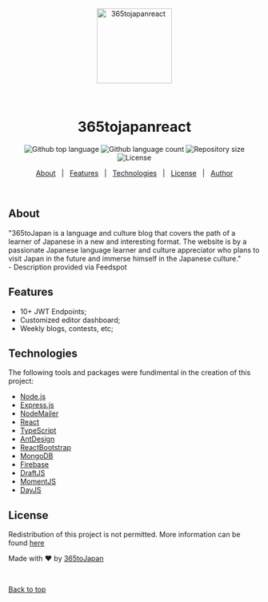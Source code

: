 <div align="center" id="top"> 
  <img src="https://365tojapan.com/static/media/365.e1fa59e3b9316a70ac9d.png" alt="365tojapanreact" width="150" style="padding-top: 50px"/>

  &#xa0;

  <!-- <a href="https://365tojapanreact.netlify.app">Demo</a> -->
</div>

<h1 align="center">365tojapanreact</h1>

<p align="center">
  <img alt="Github top language" src="https://img.shields.io/github/languages/top/Tarune28/365-to-japan?color=56BEB8">

  <img alt="Github language count" src="https://img.shields.io/github/languages/count/Tarune28/365-to-japan?color=56BEB8">

  <img alt="Repository size" src="https://img.shields.io/github/repo-size/Tarune28/365-to-japan?color=56BEB8">

  <img alt="License" src="https://img.shields.io/github/license/Tarune28/365-to-japan?color=56BEB8">

  <!-- <img alt="Github issues" src="https://img.shields.io/github/issues/{{YOUR_GITHUB_USERNAME}}/365tojapanreact?color=56BEB8" /> -->

  <!-- <img alt="Github forks" src="https://img.shields.io/github/forks/{{YOUR_GITHUB_USERNAME}}/365tojapanreact?color=56BEB8" /> -->

  <!-- <img alt="Github stars" src="https://img.shields.io/github/stars/{{YOUR_GITHUB_USERNAME}}/365tojapanreact?color=56BEB8" /> -->
</p>

<!-- Status -->

<!-- <h4 align="center"> 
	🚧  365tojapanreact 🚀 Under construction...  🚧
</h4> 

<hr> -->

<p align="center">
  <a href="#dart-about">About</a> &#xa0; | &#xa0; 
  <a href="#sparkles-features">Features</a> &#xa0; | &#xa0;
  <a href="#rocket-technologies">Technologies</a> &#xa0; | &#xa0;
  <a href="#memo-license">License</a> &#xa0; | &#xa0;
  <a href="https://github.com/{{YOUR_GITHUB_USERNAME}}" target="_blank">Author</a>
</p>

<br>

## About ##

"365toJapan is a language and culture blog that covers the path of a learner of Japanese in a new and interesting format. The website is by a passionate Japanese language learner and culture appreciator who plans to visit Japan in the future and immerse himself in the Japanese culture." <br>- Description provided via Feedspot


## Features ##

- 10+ JWT Endpoints;
- Customized editor dashboard;
- Weekly blogs, contests, etc;

## Technologies ##

The following tools and packages were fundimental in the creation of this project:

- [Node.js](https://nodejs.org/en/)
- [Express.js](https://expressjs.com/)
- [NodeMailer](https://www.npmjs.com/package/nodemailer)
- [React](https://pt-br.reactjs.org/)
- [TypeScript](https://www.typescriptlang.org/)
- [AntDesign](https://ant.design/)
- [ReactBootstrap](https://react-bootstrap-v4.netlify.app/)
- [MongoDB](https://www.mongodb.com/)
- [Firebase](https://firebase.google.com/)
- [DraftJS](https://draftjs.org/)
- [MomentJS](https://momentjs.com/)
- [DayJS](https://www.npmjs.com/package/dayjs)


## License ##

Redistribution of this project is not permitted. More information can be found <a href="https://github.com/Tarune28/365-to-japan/blob/master/License.md">here</a>


Made with :heart: by <a href="https://github.com/tarune28" target="_blank">365toJapan</a>

&#xa0;

<a href="#top">Back to top</a>
